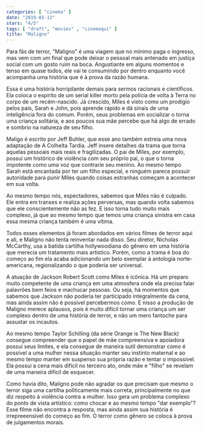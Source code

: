 ```yaml
---
categories: [ "cinema" ]
date: "2019-03-13"
stars: "4/5"
tags: [ "draft", "movies" , "cinemaqui" ]
title: "Maligno"
---
```

Para fãs de terror, "Maligno" é uma viagem que no mínimo paga o
ingresso, mas vem com um final que pode deixar o pessoal mais antenado em
justiça social com um gosto ruim na boca. Angustiante em alguns momentos
e tenso em quase todos, ele vai te consumindo por dentro enquanto você
acompanha uma história que é à prova da razão humana.

Essa é uma história horripilante demais para sermos racionais e
científicos. Ela coloca o espírito de um serial killer morto pela
polícia de volta à Terra no corpo de um recém-nascido. Já crescido,
Miles é visto como um prodígio pelos pais, Sarah e John, pois aprende
rápido e dá sinais de uma inteligência fora do comum. Porém, seus
problemas em socializar o torna uma criança solitária, e aos poucos sua
mãe percebe que há algo de errado e sombrio na natureza de seu filho.

Maligo é escrito por Jeff Buhler, que esse ano também estreia uma
nova adaptação de A Colheita Tardia. Jeff insere detalhes da trama
que torna aquelas pessoais mais reais e fragilizadas. O pai de Miles,
por exemplo, possui um histórico de violência com seu próprio pai,
o que o torna impotente como uma voz que contrarie seu menino. Ao mesmo
tempo Sarah está encantada por ter um filho especial, e ninguém parece
possuir autoridade para punir Miles quando coisas estranhas começam a
acontecer em sua volta.

Ao mesmo tempo nós, espectadores, sabemos que Miles não é culpado. Ele
entra em transes e realiza ações perversas, mas quando volta sabemos que
ele conscientemente não as fez. E isso torna tudo muito mais complexo,
já que ao mesmo tempo que temos uma criança sinistra em casa essa
mesma criança também é uma vítima.

Todos esses elementos já foram abordados em vários filmes de terror
aqui e ali, e Maligno não tenta reinventar nada disso. Seu diretor,
Nicholas McCarthy, usa a batida cartilha hollywoodiana do gênero em
uma história que merecia um tratamento mais artístico. Porém, como
a trama é boa do começo ao fim ela acaba adicionando um belo exemplar
à antologia norte-americana, regionalizando o que poderia ser universal.

A atuação de Jackson Robert Scott como Miles é icônica. Há um
preparo muito competente de uma criança em uma atmosfera onde ela precisa
falar palavrões bem feios e machucar pessoas. Ou seja, há momentos que
sabemos que Jackson não poderia ter participado integralmente da cena,
mas ainda assim não é possível percebermos como. E nisso a produção
de Maligno merece aplausos, pois é muito difícil tornar uma criança um
ser complexo dentro de uma história de terror, e não um mero fantoche
para assustar os incautos.

Ao mesmo tempo Taylor Schilling (da série Orange is The New Black)
consegue compreender que o papel de mãe compreensiva e apoiadora possui
seus limites, e ela consegue de maneira sutil demonstrar como é possível
a uma mulher nessa situação manter seu instinto maternal e ao mesmo
tempo manter em suspenso sua própria razão e tentar o impossível. Ela
possui a cena mais difícil no terceiro ato, onde mãe e "filho" se
revelam de uma maneira difícil de esquecer.

Como havia dito, Maligno pode não agradar os que precisam que mesmo o
terror siga uma cartilha politicamente mais correta, principalmente no
que diz respeito à violência contra a mulher. Isso gera um problema
complexo do ponto de vista artístico: como chocar e ao mesmo tempo
"dar exemplo"? Esse filme não encontra a resposta, mas ainda assim sua
história é irrepreeensível do começo ao fim. O terror como gênero
se coloca à prova de julgamentos morais.
